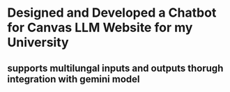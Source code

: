 # Designed and Developed a Chatbot for Canvas LLM Website for my University
## supports multilungal inputs and outputs thorugh integration with gemini model
